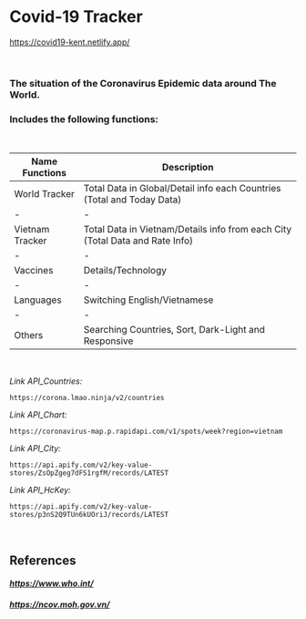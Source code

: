 # Covid-19 Tracker
https://covid19-kent.netlify.app/

<br>

### The situation of the Coronavirus Epidemic data around The World.
### Includes the following functions:
<br>

|Name Functions|Description|
|-|-|
|World Tracker|Total Data in Global/Detail info each Countries (Total and Today Data)|
|-|-|
|Vietnam Tracker|Total Data in Vietnam/Details info from each City (Total Data and Rate Info)|
|-|-|
|Vaccines|Details/Technology|
|-|-|
|Languages|Switching English/Vietnamese|
|-|-|
|Others|Searching Countries, Sort, Dark-Light and Responsive|
<br>


_Link API_Countries:_
```
https://corona.lmao.ninja/v2/countries
```

_Link API_Chart:_
```
https://coronavirus-map.p.rapidapi.com/v1/spots/week?region=vietnam
```

_Link API_City:_
```
https://api.apify.com/v2/key-value-stores/ZsOpZgeg7dFS1rgfM/records/LATEST
```

_Link API_HcKey:_
```
https://api.apify.com/v2/key-value-stores/p3nS2Q9TUn6kUOriJ/records/LATEST
```
<br>

## References
#### _https://www.who.int/_
#### _https://ncov.moh.gov.vn/_
